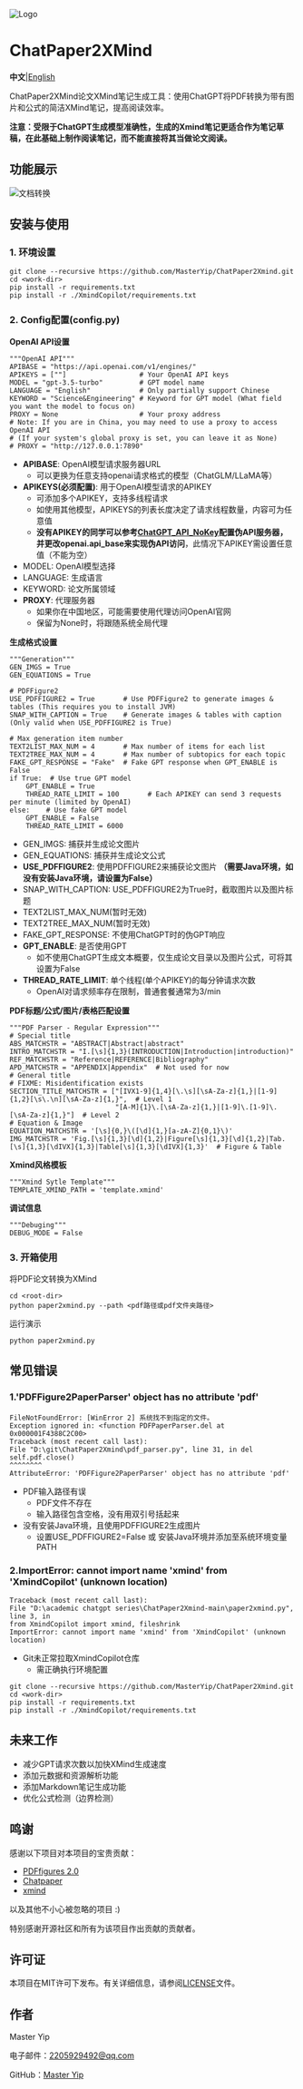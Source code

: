 ![Logo](doc/logo.png)
# ChatPaper2XMind

**中文**|[English](README_en.md)

ChatPaper2XMind论文XMind笔记生成工具：使用ChatGPT将PDF转换为带有图片和公式的简洁XMind笔记，提高阅读效率。

**注意：受限于ChatGPT生成模型准确性，生成的Xmind笔记更适合作为笔记草稿，在此基础上制作阅读笔记，而不能直接将其当做论文阅读。**

## 功能展示
![文档转换](doc/feature-Paper2Xmind.png)

## 安装与使用
### 1. 环境设置
```
git clone --recursive https://github.com/MasterYip/ChatPaper2Xmind.git
cd <work-dir>
pip install -r requirements.txt
pip install -r ./XmindCopilot/requirements.txt
```
### 2. Config配置(config.py)
**OpenAI API设置**
```
"""OpenAI API"""
APIBASE = "https://api.openai.com/v1/engines/"
APIKEYS = [""]                  # Your OpenAI API keys
MODEL = "gpt-3.5-turbo"         # GPT model name
LANGUAGE = "English"            # Only partially support Chinese
KEYWORD = "Science&Engineering" # Keyword for GPT model (What field you want the model to focus on)
PROXY = None                    # Your proxy address
# Note: If you are in China, you may need to use a proxy to access OpenAI API
# (If your system's global proxy is set, you can leave it as None)
# PROXY = "http://127.0.0.1:7890"
```
- **APIBASE**: OpenAI模型请求服务器URL
  - 可以更换为任意支持openai请求格式的模型（ChatGLM/LLaMA等）
- **APIKEYS(必须配置)**: 用于OpenAI模型请求的APIKEY
  - 可添加多个APIKEY，支持多线程请求
  - 如使用其他模型，APIKEYS的列表长度决定了请求线程数量，内容可为任意值
  - **没有APIKEY的同学可以参考[ChatGPT_API_NoKey](https://github.com/MasterYip/ChatGPT_API_NoKey)配置伪API服务器，并更改openai.api_base来实现伪API访问**，此情况下APIKEY需设置任意值（不能为空）
- MODEL: OpenAI模型选择
- LANGUAGE: 生成语言
- KEYWORD: 论文所属领域
- **PROXY**: 代理服务器
  - 如果你在中国地区，可能需要使用代理访问OpenAI官网
  - 保留为None时，将跟随系统全局代理

**生成格式设置**
```
"""Generation"""
GEN_IMGS = True
GEN_EQUATIONS = True

# PDFFigure2
USE_PDFFIGURE2 = True       # Use PDFFigure2 to generate images & tables (This requires you to install JVM)
SNAP_WITH_CAPTION = True    # Generate images & tables with caption (Only valid when USE_PDFFIGURE2 is True)

# Max generation item number
TEXT2LIST_MAX_NUM = 4       # Max number of items for each list
TEXT2TREE_MAX_NUM = 4       # Max number of subtopics for each topic
FAKE_GPT_RESPONSE = "Fake"  # Fake GPT response when GPT_ENABLE is False
if True:  # Use true GPT model
    GPT_ENABLE = True
    THREAD_RATE_LIMIT = 100       # Each APIKEY can send 3 requests per minute (limited by OpenAI)
else:    # Use fake GPT model
    GPT_ENABLE = False
    THREAD_RATE_LIMIT = 6000  
```
- GEN_IMGS: 捕获并生成论文图片
- GEN_EQUATIONS: 捕获并生成论文公式
- **USE_PDFFIGURE2**: 使用PDFFIGURE2来捕获论文图片 **（需要Java环境，如没有安装Java环境，请设置为False）**
- SNAP_WITH_CAPTION: USE_PDFFIGURE2为True时，截取图片以及图片标题
- TEXT2LIST_MAX_NUM(暂时无效)
- TEXT2TREE_MAX_NUM(暂时无效)
- FAKE_GPT_RESPONSE: 不使用ChatGPT时的伪GPT响应
- **GPT_ENABLE**: 是否使用GPT
  - 如不使用ChatGPT生成文本概要，仅生成论文目录以及图片公式，可将其设置为False
- **THREAD_RATE_LIMIT**: 单个线程(单个APIKEY)的每分钟请求次数
  - OpenAI对请求频率存在限制，普通套餐通常为3/min

**PDF标题/公式/图片/表格匹配设置**
```
"""PDF Parser - Regular Expression"""
# Special title
ABS_MATCHSTR = "ABSTRACT|Abstract|abstract"
INTRO_MATCHSTR = "I.[\s]{1,3}(INTRODUCTION|Introduction|introduction)"
REF_MATCHSTR = "Reference|REFERENCE|Bibliography"
APD_MATCHSTR = "APPENDIX|Appendix"  # Not used for now
# General title
# FIXME: Misidentification exists
SECTION_TITLE_MATCHSTR = ["[IVX1-9]{1,4}[\.\s][\sA-Za-z]{1,}|[1-9]{1,2}[\s\.\n][\sA-Za-z]{1,}",  # Level 1
                          "[A-M]{1}\.[\sA-Za-z]{1,}|[1-9]\.[1-9]\.[\sA-Za-z]{1,}"]  # Level 2
# Equation & Image
EQUATION_MATCHSTR = '[\s]{0,}\([\d]{1,}[a-zA-Z]{0,1}\)'
IMG_MATCHSTR = 'Fig.[\s]{1,3}[\d]{1,2}|Figure[\s]{1,3}[\d]{1,2}|Tab.[\s]{1,3}[\dIVX]{1,3}|Table[\s]{1,3}[\dIVX]{1,3}'  # Figure & Table
```
**Xmind风格模板**
```
"""Xmind Sytle Template"""
TEMPLATE_XMIND_PATH = 'template.xmind'
```
**调试信息**
```
"""Debuging"""
DEBUG_MODE = False
```

### 3. 开箱使用

将PDF论文转换为XMind
```
cd <root-dir>
python paper2xmind.py --path <pdf路径或pdf文件夹路径>
```
运行演示
```
python paper2xmind.py
```
## 常见错误
### 1.'PDFFigure2PaperParser' object has no attribute 'pdf'
```
FileNotFoundError: [WinError 2] 系统找不到指定的文件。
Exception ignored in: <function PDFPaperParser.del at 0x000001F4388C2C00>
Traceback (most recent call last):
File "D:\git\ChatPaper2Xmind\pdf_parser.py", line 31, in del
self.pdf.close()
^^^^^^^^
AttributeError: 'PDFFigure2PaperParser' object has no attribute 'pdf'
```
- PDF输入路径有误
  - PDF文件不存在
  - 输入路径包含空格，没有用双引号括起来
- 没有安装Java环境，且使用PDFFIGURE2生成图片
  -  设置USE_PDFFIGURE2=False 或 安装Java环境并添加至系统环境变量PATH

### 2.ImportError: cannot import name 'xmind' from 'XmindCopilot' (unknown location)
```
Traceback (most recent call last):
File "D:\academic chatgpt series\ChatPaper2Xmind-main\paper2xmind.py", line 3, in
from XmindCopilot import xmind, fileshrink
ImportError: cannot import name 'xmind' from 'XmindCopilot' (unknown location)
```
- Git未正常拉取XmindCopilot仓库
  - 需正确执行环境配置
```
git clone --recursive https://github.com/MasterYip/ChatPaper2Xmind.git
cd <work-dir>
pip install -r requirements.txt
pip install -r ./XmindCopilot/requirements.txt
```

## 未来工作
- 减少GPT请求次数以加快XMind生成速度
- 添加元数据和资源解析功能
- 添加Markdown笔记生成功能
- 优化公式检测（边界检测）

## 鸣谢

感谢以下项目对本项目的宝贵贡献：

- [PDFfigures 2.0](https://github.com/allenai/pdffigures2)
- [Chatpaper](https://github.com/kaixindelele/ChatPaper)
- [xmind](https://github.com/zhuifengshen/xmind)

以及其他不小心被忽略的项目 :)

特别感谢开源社区和所有为该项目作出贡献的贡献者。

## 许可证
本项目在MIT许可下发布。有关详细信息，请参阅[LICENSE](LICENSE)文件。

## 作者
Master Yip

电子邮件：2205929492@qq.com

GitHub：[Master Yip](https://github.com/MasterYip)